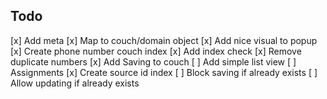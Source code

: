 
## Todo 

[x] Add meta
[x] Map to couch/domain object
[x] Add nice visual to popup
[x] Create phone number couch index
[x] Add index check
[x] Remove duplicate numbers
[x] Add Saving to couch
[ ] Add simple list view
[ ] Assignments
[x] Create source id index 
[ ] Block saving if already exists
[ ] Allow updating if already exists